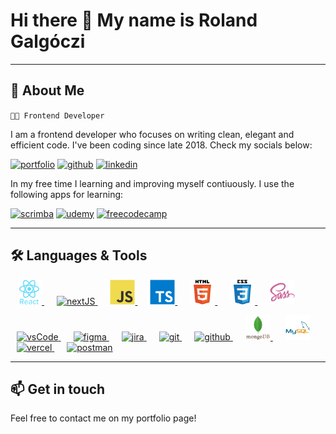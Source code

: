 <!--
**galgoroli96/galgoroli96** is a ✨ _special_ ✨ repository because its `README.md` (this file) appears on your GitHub profile.

Here are some ideas to get you started:

- 🔭 I’m currently working on ...
- 🌱 I’m currently learning ...
- 👯 I’m looking to collaborate on ...
- 🤔 I’m looking for help with ...
- 💬 Ask me about ...
- 📫 How to reach me: ...
- 😄 Pronouns: ...
- ⚡ Fun fact: ...
-->

# Hi there 👋 My name is Roland Galgóczi

---

## 🚀 About Me

`👩‍💻 Frontend Developer`

I am a frontend developer who focuses on writing clean, elegant and efficient code. I've been coding since late 2018. Check my socials below:

[![portfolio](https://img.shields.io/badge/portfolio-00adb5?style=for-the-badge&logo=safari&logoColor=white)](https://www.rolandgalgoczi.hu/) [![github](https://img.shields.io/badge/github-000?style=for-the-badge&logo=github&logoColor=white)](https://github.com/galgoroli96) [![linkedin](https://img.shields.io/badge/linkedin-0A66C2?style=for-the-badge&logo=linkedin&logoColor=white)](https://www.linkedin.com/in/rolandgalgoczi/)

In my free time I learning and improving myself contiuously. I use the following apps for learning:

[![scrimba](https://img.shields.io/badge/scrimba-2B283A?style=for-the-badge&logo=scrimba&logoColor=white)](https://www.scrimba.com/) [![udemy](https://img.shields.io/badge/Udemy-EC5252?style=for-the-badge&logo=Udemy&logoColor=white)](https://www.udemy.com/) [![freecodecamp](https://img.shields.io/badge/freecodecamp-27273D?style=for-the-badge&logo=freecodecamp&logoColor=white)](https://www.freecodecamp.org/)

---

## 🛠 Languages & Tools

<p align="left"> 
    <a href="https://reactjs.org/" target="_blank" rel="noreferrer" style="margin: 10px"> 
        <img src="https://raw.githubusercontent.com/devicons/devicon/master/icons/react/react-original-wordmark.svg" alt="react" width="40" height="40"/> 
    </a>
    <a href="https://nextjs.org/" target="_blank" rel="noreferrer" style="margin: 10px"> 
        <img src="https://www.svgrepo.com/show/354113/nextjs-icon.svg" alt="nextJS" width="40" height="40"/> 
    </a> 
    <a href="https://developer.mozilla.org/en-US/docs/Web/JavaScript" target="_blank" rel="noreferrer" style="margin: 10px"> 
        <img src="https://raw.githubusercontent.com/devicons/devicon/master/icons/javascript/javascript-original.svg" alt="javascript" width="40" height="40"/> 
    </a>
    <a href="https://www.typescriptlang.org/" target="_blank" rel="noreferrer" style="margin: 10px"> 
        <img src="https://raw.githubusercontent.com/devicons/devicon/master/icons/typescript/typescript-original.svg" alt="typescript" width="40" height="40"/> 
    </a> 
    <a href="https://www.w3.org/html/" target="_blank" rel="noreferrer" style="margin: 10px">
        <img src="https://raw.githubusercontent.com/devicons/devicon/master/icons/html5/html5-original-wordmark.svg" alt="html5" width="40" height="40"/> 
    </a> 
    <a href="https://www.w3schools.com/css/" target="_blank" rel="noreferrer" style="margin: 10px"> 
        <img src="https://raw.githubusercontent.com/devicons/devicon/master/icons/css3/css3-original-wordmark.svg" alt="css3" width="40" height="40"/> 
    </a> 
    <a href="https://sass-lang.com" target="_blank" rel="noreferrer" style="margin: 10px">
        <img src="https://raw.githubusercontent.com/devicons/devicon/master/icons/sass/sass-original.svg" alt="sass" width="40" height="40"/> 
    </a>
</p>

<p align="left"> 
    <a href="https://code.visualstudio.com/" target="_blank" rel="noreferrer" style="margin: 10px"> 
        <img src="https://www.svgrepo.com/show/374171/vscode.svg" alt="vsCode" width="40" height="40"/> 
    </a>
    <a href="https://www.figma.com/" target="_blank" rel="noreferrer" style="margin: 10px"> 
        <img src="https://www.vectorlogo.zone/logos/figma/figma-icon.svg" alt="figma" width="40" height="40"/> 
    </a>
    <a href="https://www.atlassian.com/software/jira" target="_blank" rel="noreferrer" style="margin: 10px"> 
        <img src="https://www.svgrepo.com/show/353935/jira.svg" alt="jira" width="40" height="40"/> 
    </a>
    <a href="https://git-scm.com/" target="_blank" rel="noreferrer" style="margin: 10px">
        <img src="https://www.vectorlogo.zone/logos/git-scm/git-scm-icon.svg" alt="git" width="40" height="40"/> 
    </a> 
    <a href="https://github.com/" target="_blank" rel="noreferrer" style="margin: 10px"> 
        <img src="https://www.svgrepo.com/show/512317/github-142.svg" alt="github" width="40" height="40"/>
    </a> 
    <a href="https://www.mongodb.com/" target="_blank" rel="noreferrer" style="margin: 10px"> 
        <img src="https://raw.githubusercontent.com/devicons/devicon/master/icons/mongodb/mongodb-original-wordmark.svg" alt="mongodb" width="40" height="40"/>
    </a> 
    <a href="https://www.mysql.com/" target="_blank" rel="noreferrer" style="margin: 10px"> 
        <img src="https://raw.githubusercontent.com/devicons/devicon/master/icons/mysql/mysql-original-wordmark.svg" alt="mysql" width="40" height="40"/>
    </a> 
    <a href="https://vercel.com" target="_blank" rel="noreferrer" style="margin: 10px">
        <img src="https://www.svgrepo.com/show/378475/vercel-fill.svg" alt="vercel" width="40" height="40"/> 
    </a> 
    <a href="https://postman.com" target="_blank" rel="noreferrer" style="margin: 10px">
        <img src="https://www.vectorlogo.zone/logos/getpostman/getpostman-icon.svg" alt="postman" width="40" height="40"/> 
    </a> 
</p>

---

## 📫 Get in touch

Feel free to contact me on my portfolio page!
